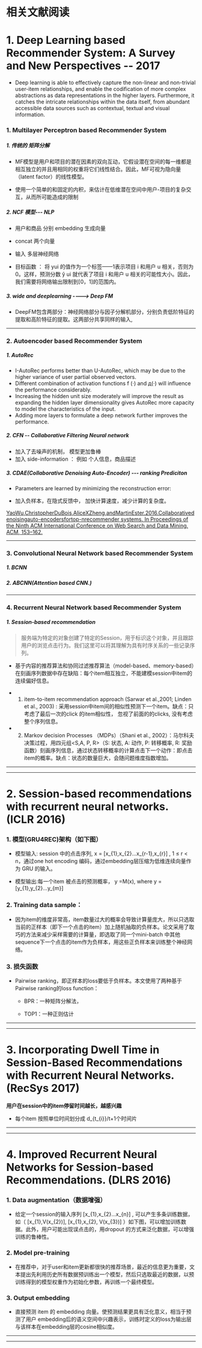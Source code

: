 #   相关文献阅读

# 1. Deep Learning based Recommender System: A Survey and New Perspectives -- 2017

* Deep learning is able to effectively capture the non-linear and non-trivial user-item relationships, and enable the codification of more complex abstractions as data representations in the higher layers. Furthermore, it catches the intricate relationships within the data itself, from abundant accessible data sources such as contextual, textual and visual information.

### 1. Multilayer Perceptron based Recommender System


##### 1. 传统的 矩阵分解

* MF模型是用户和项目的潜在因素的双向互动，它假设潜在空间的每一维都是相互独立的并且用相同的权重将它们线性结合。因此，MF可视为隐向量（latent factor）的线性模型。



* 使用一个简单的和固定的内积，来估计在低维潜在空间中用户-项目的复杂交互，从而所可能造成的限制


##### 2. NCF 模型--- NLP

* 用户和商品 分别 embedding 生成向量

* concat 两个向量

* 输入 多层神经网络

* 目标函数  ： 将 yui 的值作为一个标签——1表示项目 i 和用户 u 相关，否则为0。这样，预测分数 ŷ ui 就代表了项目 i 和用户 u 相关的可能性大小。因此，我们需要将网络输出限制到[0，1]的范围内。



##### 3. wide and deeplearning  ----> Deep FM

* DeepFM包含两部分：神经网络部分与因子分解机部分，分别负责低阶特征的提取和高阶特征的提取。这两部分共享同样的输入,




-------


### 2. Autoencoder based Recommender System

##### 1. AutoRec

* I-AutoRec performs better than U-AutoRec, which may be due to the higher variance of user partial observed vectors.
* Different combination of activation functions f (·) and д(·) will influence the performance considerably.
* Increasing the hidden unit size moderately will improve the result as expanding the hidden layer dimensionality gives AutoRec more capacity to model the characteristics of the input.
* Adding more layers to formulate a deep network further improves the performance.


##### 2. CFN -- Collaborative Filtering Neural network

* 加入了去噪声的机制， 模型更加鲁棒
* 加入 side-information ： 例如 个人信息，商品描述


##### 3. CDAE(Collaborative Denoising Auto-Encoder) --- ranking Prediciton

* Parameters are learned by minimizing the reconstruction error:

* 加入负样本，在隐式反馈中， 加快计算速度，减少计算的复杂度。

[YaoWu,ChristopherDuBois,AliceXZheng,andMartinEster.2016.Collaborativedenoisingauto-encodersfortop-nrecommender
systems. In Proceedings of the Ninth ACM International Conference on Web Search and Data Mining. ACM, 153–162.]()



-----

### 3. Convolutional Neural Network based Recommender System

##### 1. BCNN



##### 2. ABCNN(Attention based CNN.)




----


### 4. Recurrent Neural Network based Recommender System

##### 1. Session-based recommendation

> 服务端为特定的对象创建了特定的Session，用于标识这个对象，并且跟踪用户的浏览点击行为。我们这里可以将其理解为具有时序关系的一些记录序列。


* 基于内容的推荐算法和协同过滤推荐算法（model-based、memory-based）在刻画序列数据中存在缺陷：每个item相互独立，不能建模session中item的连续偏好信息。

* 1. item-to-item recommendation approach (Sarwar et al.,2001; Linden et al., 2003) : 采用session中item间的相似性预测下一个item。缺点：只考虑了最后一次的click 的item相似性， 忽视了前面的的clicks, 没有考虑整个序列信息。

* 2. Markov decision Processes （MDPs）（Shani et al., 2002）：马尔科夫决策过程，用四元组<S,A, P, R>（S: 状态, A: 动作, P: 转移概率, R: 奖励函数）刻画序列信息，通过状态转移概率的计算点击下一个动作：即点击item的概率。缺点：状态的数量巨大，会随问题维度指数增加。




-------------
------------

# 2.  Session-based recommendations with recurrent neural networks. (ICLR 2016)

### 1. 模型(GRU4REC)架构（如下图）

* 模型输入: session 中的点击序列, x = [x_{1},x_{2}...x_{r-1},x_{r}] , 1 ≤ r < n，通过one hot encoding 编码，通过embedding层压缩为低维连续向量作为 GRU 的输入。

* 模型输出:每一个item 被点击的预测概率， y =M(x), where y = [y_{1},y_{2}...y_{m}]


### 2. Training data sample：

* 因为item的维度非常高，item数量过大的概率会导致计算量庞大，所以只选取当前的正样本（即下一个点击的item）加上随机抽取的负样本。论文采用了取巧的方法来减少采样需要的计算量，即选取了同一个mini-batch 中其他sequence下一个点击的item作为负样本，用这些正负样本来训练整个神经网络。


### 3. 损失函数

* Pairwise ranking，即正样本的loss要低于负样本。本文使用了两种基于Pairwise ranking的loss function：

	* BPR：一种矩阵分解法，

	* TOP1：一种正则估计



-----------
----------

# 3. Incorporating Dwell Time in Session-Based Recommendations with Recurrent Neural Networks. (RecSys 2017)

**用户在session中的item停留时间越长，越感兴趣**


* 每个item 按照单位时间划分成 d_{t_{i}}/t+1个时间片



-------
--------

# 4. Improved Recurrent Neural Networks for Session-based Recommendations. (DLRS 2016)

### 1.  Data augmentation（数据增强）

* 给定一个session的输入序列 [x_{1},x_{2}...x_{n}] , 可以产生多条训练数据，如（ [x_{1},V(x_{2})], [x_{1},x_{2}, V(x_{3})] ）如下图，可以增加训练数据。此外，用户可能出现误点击的，用dropout 的方式来泛化数据，可以增强训练的鲁棒性。


### 2. Model pre-training

* 在推荐中，对于user和item更新都很快的推荐场景，最近的信息更为重要，文本提出先利用历史所有数据预训练出一个模型，然后只选取最近的数据，以预训练得到的模型权重作为初始化参数，再训练一个最终模型。


### 3. Output embedding

* 直接预测 item 的 embedding 向量。使预测结果更具有泛化意义，相当于预测了用户 embedding后的语义空间中兴趣表示，训练时定义的loss为输出层与该样本在embedding层的cosine相似度。



------
------






















